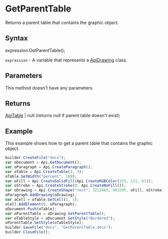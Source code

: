 # GetParentTable

Returns a parent table that contains the graphic object.

## Syntax

expression.GetParentTable();

`expression` - A variable that represents a [ApiDrawing](../ApiDrawing.md) class.

## Parameters

This method doesn't have any parameters.

## Returns

[ApiTable](../../ApiTable/ApiTable.md) &#124; null (returns null if parent table doesn't exist)

## Example

This example shows how to get a parent table that contains the graphic object.

```javascript
builder.CreateFile("docx");
var oDocument = Api.GetDocument();
var oParagraph = Api.CreateParagraph();
var oTable = Api.CreateTable(3, 3);
oTable.SetWidth("percent", 100);
var oFill = Api.CreateSolidFill(Api.CreateRGBColor(255, 111, 61));
var oStroke = Api.CreateStroke(0, Api.CreateNoFill());
var oDrawing = Api.CreateShape("rect", 3212465, 963295, oFill, oStroke);
oParagraph.AddDrawing(oDrawing);
var oCell = oTable.GetCell(1, 1);
oCell.AddElement(0, oParagraph);
oDocument.Push(oTable);
var oParentTable = oDrawing.GetParentTable();
var oTableStyle = oDocument.GetStyle("Bordered");
oParentTable.SetStyle(oTableStyle);
builder.SaveFile("docx", "GetParentTable.docx");
builder.CloseFile();
```